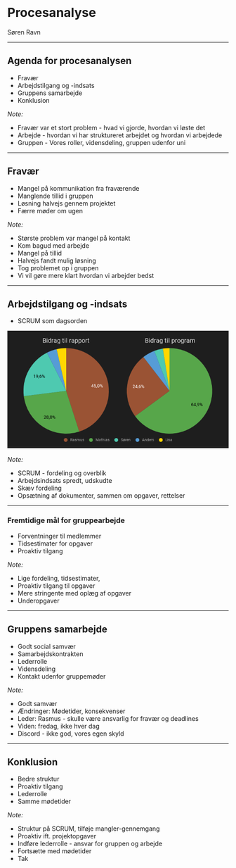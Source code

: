 <!-- .element: data-background-video="images/animations/particle.mov" data-background-video-loop="true" data-background-video-muted="true" -->
<br>

# Procesanalyse

Søren Ravn

---

## Agenda for procesanalysen
- Fravær                        <!-- .element: class="fragment" -->
- Arbejdstilgang og -indsats    <!-- .element: class="fragment" -->
- Gruppens samarbejde           <!-- .element: class="fragment" -->
- Konklusion                    <!-- .element: class="fragment" -->

*Note:*

- Fravær var et stort problem - hvad vi gjorde, hvordan vi løste det
- Arbejde - hvordan vi har struktureret arbejdet og hvordan vi arbejdede
- Gruppen - Vores roller, vidensdeling, gruppen udenfor uni

---

## Fravær
- Mangel på kommunikation fra fraværende <!-- .element: class="fragment" -->
- Manglende tillid i gruppen             <!-- .element: class="fragment" -->
- Løsning halvejs gennem projektet       <!-- .element: class="fragment" -->
- Færre møder om ugen                    <!-- .element: class="fragment" -->

*Note:*

- Største problem var mangel på kontakt
- Kom bagud med arbejde
- Mangel på tillid
- Halvejs fandt mulig løsning
- Tog problemet op i gruppen
- Vi vil gøre mere klart hvordan vi arbejder bedst

---

## Arbejdstilgang og -indsats
- SCRUM som dagsorden
  
![program](images/bidrag.png) <!-- .element: class="plain fragment" -->

*Note:*

- SCRUM - fordeling og overblik
- Arbejdsindsats spredt, udskudte 
- Skæv fordeling
- Opsætning af dokumenter, sammen om opgaver, rettelser

---

### Fremtidige mål for gruppearbejde
- Forventninger til medlemmer <!-- .element: class="fragment" -->
- Tidsestimater for opgaver   <!-- .element: class="fragment" -->
- Proaktiv tilgang            <!-- .element: class="fragment" -->

*Note:*

- Lige fordeling, tidsestimater,
- Proaktiv tilgang til opgaver
- Mere stringente med oplæg af opgaver
- Underopgaver

---

## Gruppens samarbejde
- Godt social samvær          <!-- .element: class="fragment" -->
- Samarbejdskontrakten        <!-- .element: class="fragment" -->
- Lederrolle                  <!-- .element: class="fragment" -->
- Vidensdeling                <!-- .element: class="fragment" -->
- Kontakt udenfor gruppemøder <!-- .element: class="fragment" -->

*Note:*

- Godt samvær
- Ændringer: Mødetider, konsekvenser
- Leder: Rasmus - skulle være ansvarlig for fravær og deadlines
- Viden: fredag, ikke hver dag
- Discord - ikke god, vores egen skyld

---

## Konklusion
- Bedre struktur   <!-- .element: class="fragment" -->
- Proaktiv tilgang <!-- .element: class="fragment" -->
- Lederrolle       <!-- .element: class="fragment" -->
- Samme mødetider  <!-- .element: class="fragment" -->

*Note:*

- Struktur på SCRUM, tilføje mangler-gennemgang
- Proaktiv ift. projektopgaver
- Indføre lederrolle - ansvar for gruppen og arbejde
- Fortsætte med mødetider 
- Tak
